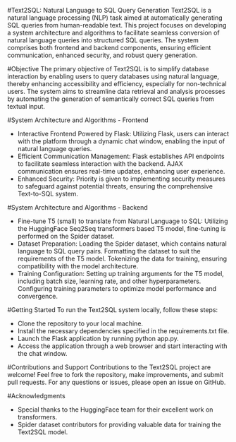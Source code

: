 #Text2SQL: Natural Language to SQL Query Generation
Text2SQL is a natural language processing (NLP) task aimed at automatically generating SQL queries from human-readable text. This project focuses on developing a system architecture and algorithms to facilitate seamless conversion of natural language queries into structured SQL queries. The system comprises both frontend and backend components, ensuring efficient communication, enhanced security, and robust query generation.

#Objective
The primary objective of Text2SQL is to simplify database interaction by enabling users to query databases using natural language, thereby enhancing accessibility and efficiency, especially for non-technical users. The system aims to streamline data retrieval and analysis processes by automating the generation of semantically correct SQL queries from textual input.

#System Architecture and Algorithms - Frontend
- Interactive Frontend Powered by Flask:
Utilizing Flask, users can interact with the platform through a dynamic chat window, enabling the input of natural language queries.
- Efficient Communication Management:
Flask establishes API endpoints to facilitate seamless interaction with the backend.
AJAX communication ensures real-time updates, enhancing user experience.
- Enhanced Security:
Priority is given to implementing security measures to safeguard against potential threats, ensuring the comprehensive Text-to-SQL system.

#System Architecture and Algorithms - Backend
- Fine-tune T5 (small) to translate from Natural Language to SQL:
Utilizing the HuggingFace Seq2Seq transformers based T5 model, fine-tuning is performed on the Spider dataset.
- Dataset Preparation:
Loading the Spider dataset, which contains natural language to SQL query pairs.
Formatting the dataset to suit the requirements of the T5 model.
Tokenizing the data for training, ensuring compatibility with the model architecture.
- Training Configuration:
Setting up training arguments for the T5 model, including batch size, learning rate, and other hyperparameters.
Configuring training parameters to optimize model performance and convergence.

#Getting Started
To run the Text2SQL system locally, follow these steps:

- Clone the repository to your local machine.
- Install the necessary dependencies specified in the requirements.txt file.
- Launch the Flask application by running python app.py.
- Access the application through a web browser and start interacting with the chat window.

#Contributions and Support
Contributions to the Text2SQL project are welcome! Feel free to fork the repository, make improvements, and submit pull requests. For any questions or issues, please open an issue on GitHub.

#Acknowledgments
- Special thanks to the HuggingFace team for their excellent work on transformers.
- Spider dataset contributors for providing valuable data for training the Text2SQL model.
